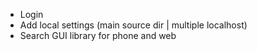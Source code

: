 - Login
- Add local settings (main source dir | multiple localhost)
- Search GUI library for phone and web